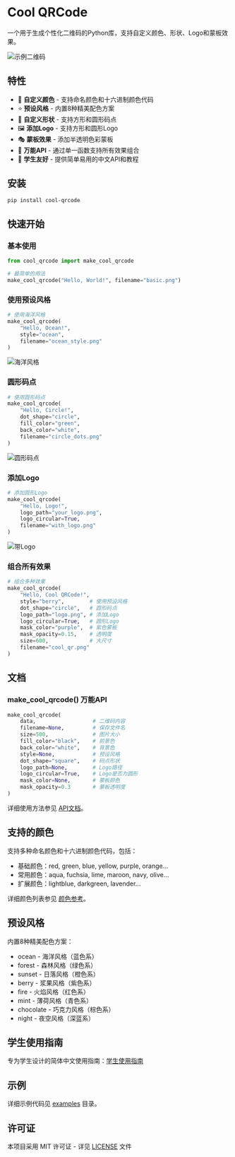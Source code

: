# Cool QRCode

一个用于生成个性化二维码的Python库，支持自定义颜色、形状、Logo和蒙板效果。

![示例二维码](docs/images/all_features.png)

## 特性

- 🎨 **自定义颜色** - 支持命名颜色和十六进制颜色代码
- ⭐ **预设风格** - 内置8种精美配色方案
- 🔘 **自定义形状** - 支持方形和圆形码点
- 🖼️ **添加Logo** - 支持方形和圆形Logo
- 🎭 **蒙板效果** - 添加半透明色彩蒙板
- 💫 **万能API** - 通过单一函数支持所有效果组合
- 🚸 **学生友好** - 提供简单易用的中文API和教程

## 安装

```bash
pip install cool-qrcode
```

## 快速开始

### 基本使用

```python
from cool_qrcode import make_cool_qrcode

# 最简单的用法
make_cool_qrcode("Hello, World!", filename="basic.png")
```

### 使用预设风格

```python
# 使用海洋风格
make_cool_qrcode(
    "Hello, Ocean!",
    style="ocean",
    filename="ocean_style.png"
)
```

![海洋风格](docs/images/ocean_style.png)

### 圆形码点

```python
# 使用圆形码点
make_cool_qrcode(
    "Hello, Circle!",
    dot_shape="circle",
    fill_color="green",
    back_color="white",
    filename="circle_dots.png"
)
```

![圆形码点](docs/images/circle_dots.png)

### 添加Logo

```python
# 添加圆形Logo
make_cool_qrcode(
    "Hello, Logo!",
    logo_path="your_logo.png",
    logo_circular=True,
    filename="with_logo.png"
)
```

![带Logo](docs/images/circular_logo.png)

### 组合所有效果

```python
# 组合多种效果
make_cool_qrcode(
    "Hello, Cool QRCode!",
    style="berry",        # 使用预设风格
    dot_shape="circle",   # 圆形码点
    logo_path="logo.png", # 添加Logo
    logo_circular=True,   # 圆形Logo
    mask_color="purple",  # 紫色蒙板
    mask_opacity=0.15,    # 透明度
    size=600,             # 大尺寸
    filename="cool_qr.png"
)
```

## 文档

### make_cool_qrcode() 万能API

```python
make_cool_qrcode(
    data,                  # 二维码内容
    filename=None,         # 保存文件名
    size=500,              # 图片大小
    fill_color="black",    # 前景色
    back_color="white",    # 背景色
    style=None,            # 预设风格
    dot_shape="square",    # 码点形状
    logo_path=None,        # Logo路径
    logo_circular=True,    # Logo是否为圆形
    mask_color=None,       # 蒙板颜色
    mask_opacity=0.3       # 蒙板透明度
)
```

详细使用方法参见 [API文档](docs/API.md)。

## 支持的颜色

支持多种命名颜色和十六进制颜色代码，包括：

- 基础颜色：red, green, blue, yellow, purple, orange...
- 常用颜色：aqua, fuchsia, lime, maroon, navy, olive...
- 扩展颜色：lightblue, darkgreen, lavender...

详细颜色列表参见 [颜色参考](颜色参考.md)。

## 预设风格

内置8种精美配色方案：

- ocean - 海洋风格（蓝色系）
- forest - 森林风格（绿色系）
- sunset - 日落风格（橙色系）
- berry - 浆果风格（紫色系）
- fire - 火焰风格（红色系）
- mint - 薄荷风格（青色系）
- chocolate - 巧克力风格（棕色系）
- night - 夜空风格（深蓝系）

## 学生使用指南

专为学生设计的简体中文使用指南：[学生使用指南](学生使用指南.md)

## 示例

详细示例代码见 [examples](examples) 目录。

## 许可证

本项目采用 MIT 许可证 - 详见 [LICENSE](LICENSE) 文件 